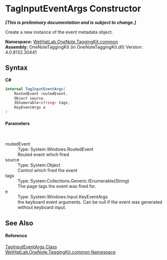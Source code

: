 # TagInputEventArgs Constructor 
 _**\[This is preliminary documentation and is subject to change.\]**_

Create a new instance of the event metadata object.

**Namespace:**&nbsp;<a href="bcdbab9c-63d1-48a4-6937-af53fb8d9a55.md">WetHatLab.OneNote.TaggingKit.common</a><br />**Assembly:**&nbsp;OneNoteTaggingKit (in OneNoteTaggingKit.dll) Version: 4.0.8132.30441

## Syntax

**C#**<br />
``` C#
internal TagInputEventArgs(
	RoutedEvent routedEvent,
	Object source,
	IEnumerable<string> tags,
	KeyEventArgs e
)
```


#### Parameters
&nbsp;<dl><dt>routedEvent</dt><dd>Type: System.Windows.RoutedEvent<br />Routed event which fired</dd><dt>source</dt><dd>Type: System.Object<br />Control which fired the event</dd><dt>tags</dt><dd>Type: System.Collections.Generic.IEnumerable(String)<br />The page tags the event was fired for.</dd><dt>e</dt><dd>Type: System.Windows.Input.KeyEventArgs<br />the keyboard event arguments. Can be null if the event was generated without keyboard input.</dd></dl>

## See Also


#### Reference
<a href="4051f65e-9ee9-3336-b314-349b990ed8df.md">TagInputEventArgs Class</a><br /><a href="bcdbab9c-63d1-48a4-6937-af53fb8d9a55.md">WetHatLab.OneNote.TaggingKit.common Namespace</a><br />